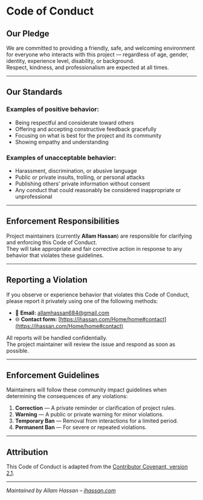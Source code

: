 # Code of Conduct

## Our Pledge

We are committed to providing a friendly, safe, and welcoming environment for everyone who interacts with this project — regardless of age, gender, identity, experience level, disability, or background.  
Respect, kindness, and professionalism are expected at all times.

---

## Our Standards

### Examples of positive behavior:
- Being respectful and considerate toward others  
- Offering and accepting constructive feedback gracefully  
- Focusing on what is best for the project and its community  
- Showing empathy and understanding  

### Examples of unacceptable behavior:
- Harassment, discrimination, or abusive language  
- Public or private insults, trolling, or personal attacks  
- Publishing others’ private information without consent  
- Any conduct that could reasonably be considered inappropriate or unprofessional  

---

## Enforcement Responsibilities

Project maintainers (currently **Allam Hassan**) are responsible for clarifying and enforcing this Code of Conduct.  
They will take appropriate and fair corrective action in response to any behavior that violates these guidelines.

---

## Reporting a Violation

If you observe or experience behavior that violates this Code of Conduct, please report it privately using one of the following methods:

- 📧 **Email:** [allamhassan684@gmail.com](mailto:allamhassan684@gmail.com)  
- 🌐 **Contact form:** [https://ihassan.com/Home/home#contact](https://ihassan.com/Home/home#contact)

All reports will be handled confidentially.  
The project maintainer will review the issue and respond as soon as possible.

---

## Enforcement Guidelines

Maintainers will follow these community impact guidelines when determining the consequences of any violations:

1. **Correction** — A private reminder or clarification of project rules.  
2. **Warning** — A public or private warning for minor violations.  
3. **Temporary Ban** — Removal from interactions for a limited period.  
4. **Permanent Ban** — For severe or repeated violations.

---

## Attribution

This Code of Conduct is adapted from the [Contributor Covenant, version 2.1](https://www.contributor-covenant.org/version/2/1/code_of_conduct.html).

---

*Maintained by Allam Hassan – [ihassan.com](https://ihassan.com/Home/home#contact)*
